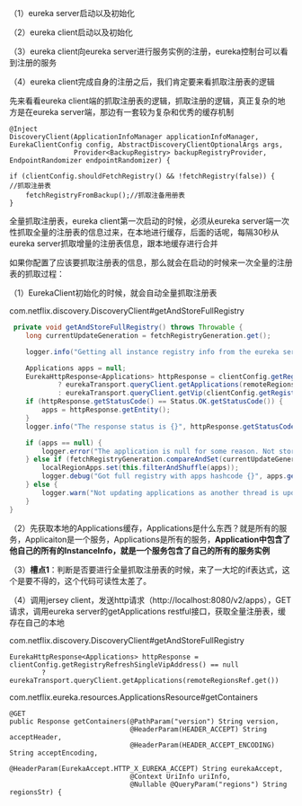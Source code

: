  

（1）eureka server启动以及初始化

（2）eureka client启动以及初始化

（3）eureka client向eureka server进行服务实例的注册，eureka控制台可以看到注册的服务

（4）eureka client完成自身的注册之后，我们肯定要来看抓取注册表的逻辑

 

先来看看eureka client端的抓取注册表的逻辑，抓取注册的逻辑，真正复杂的地方是在eureka server端，那边有一套较为复杂和优秀的缓存机制

 



```
@Inject
DiscoveryClient(ApplicationInfoManager applicationInfoManager, EurekaClientConfig config, AbstractDiscoveryClientOptionalArgs args,
                Provider<BackupRegistry> backupRegistryProvider, EndpointRandomizer endpointRandomizer) {
```

```
if (clientConfig.shouldFetchRegistry() && !fetchRegistry(false)) {   //抓取注册表
    fetchRegistryFromBackup();//抓取注备用册表
}
```

全量抓取注册表，eureka client第一次启动的时候，必须从eureka server端一次性抓取全量的注册表的信息过来，在本地进行缓存，后面的话呢，每隔30秒从eureka server抓取增量的注册表信息，跟本地缓存进行合并

 

如果你配置了应该要抓取注册表的信息，那么就会在启动的时候来一次全量的注册表的抓取过程：

 

（1）EurekaClient初始化的时候，就会自动全量抓取注册表

com.netflix.discovery.DiscoveryClient#getAndStoreFullRegistry

```java
 private void getAndStoreFullRegistry() throws Throwable {
    long currentUpdateGeneration = fetchRegistryGeneration.get();

    logger.info("Getting all instance registry info from the eureka server");

    Applications apps = null;
    EurekaHttpResponse<Applications> httpResponse = clientConfig.getRegistryRefreshSingleVipAddress() == null
            ? eurekaTransport.queryClient.getApplications(remoteRegionsRef.get())
            : eurekaTransport.queryClient.getVip(clientConfig.getRegistryRefreshSingleVipAddress(), remoteRegionsRef.get());
    if (httpResponse.getStatusCode() == Status.OK.getStatusCode()) {
        apps = httpResponse.getEntity();
    }
    logger.info("The response status is {}", httpResponse.getStatusCode());

    if (apps == null) {
        logger.error("The application is null for some reason. Not storing this information");
    } else if (fetchRegistryGeneration.compareAndSet(currentUpdateGeneration, currentUpdateGeneration + 1)) {
        localRegionApps.set(this.filterAndShuffle(apps));
        logger.debug("Got full registry with apps hashcode {}", apps.getAppsHashCode());
    } else {
        logger.warn("Not updating applications as another thread is updating it already");
    }
}
```
（2）先获取本地的Applications缓存，Applications是什么东西？就是所有的服务，Applicaiton是一个服务，Applications是所有的服务，**Application中包含了他自己的所有的InstanceInfo，就是一个服务包含了自己的所有的服务实例**

 

（3）**槽点1**：判断是否要进行全量抓取注册表的时候，来了一大坨的if表达式，这个是要不得的，这个代码可读性太差了。

 

（4）调用jersey client，发送http请求（http://localhost:8080/v2/apps），GET请求，调用eureka server的getApplications restful接口，获取全量注册表，缓存在自己的本地

com.netflix.discovery.DiscoveryClient#getAndStoreFullRegistry

```
EurekaHttpResponse<Applications> httpResponse = clientConfig.getRegistryRefreshSingleVipAddress() == null
        ? eurekaTransport.queryClient.getApplications(remoteRegionsRef.get())
```

 

com.netflix.eureka.resources.ApplicationsResource#getContainers

```
@GET
public Response getContainers(@PathParam("version") String version,
                              @HeaderParam(HEADER_ACCEPT) String acceptHeader,
                              @HeaderParam(HEADER_ACCEPT_ENCODING) String acceptEncoding,
                              @HeaderParam(EurekaAccept.HTTP_X_EUREKA_ACCEPT) String eurekaAccept,
                              @Context UriInfo uriInfo,
                              @Nullable @QueryParam("regions") String regionsStr) {
```